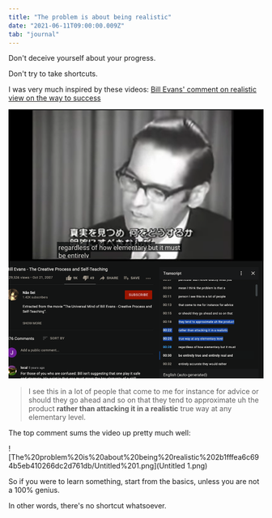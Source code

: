 ```yaml
---
title: "The problem is about being realistic"
date: "2021-06-11T09:00:00.009Z"
tab: "journal"
---
```


Don't deceive yourself about your progress.

Don't try to take shortcuts.

I was very much inspired by these videos:  [Bill Evans' comment on realistic view on the way to success](https://www.youtube.com/watch?v=YEHWaGuurUk)

![The%20problem%20is%20about%20being%20realistic%202b1fffea6c694b5eb410266dc2d761db/Untitled.png](Untitled.png)

> I see this in a lot of people that come to me for instance for advice or should they go ahead and so on that they tend to approximate uh the product **rather than attacking it in a realistic** true way at any elementary level.

The top comment sums the video up pretty much well:

![The%20problem%20is%20about%20being%20realistic%202b1fffea6c694b5eb410266dc2d761db/Untitled%201.png](Untitled 1.png)

So if you were to learn something, start from the basics, unless you are not a 100% genius.

In other words, there's no shortcut whatsoever.
